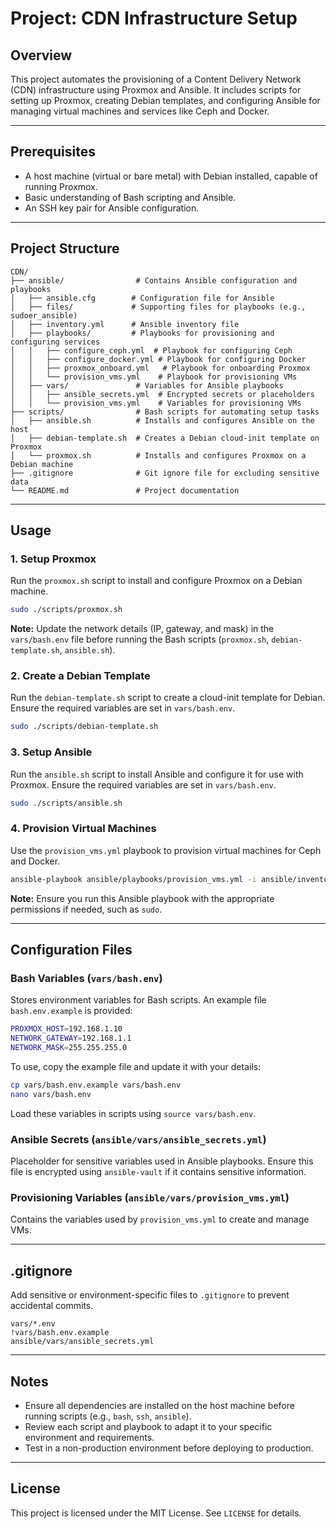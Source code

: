 # Project: CDN Infrastructure Setup

## Overview

This project automates the provisioning of a Content Delivery Network (CDN) infrastructure using Proxmox and Ansible. It includes scripts for setting up Proxmox, creating Debian templates, and configuring Ansible for managing virtual machines and services like Ceph and Docker.

---

## Prerequisites

- A host machine (virtual or bare metal) with Debian installed, capable of running Proxmox.
- Basic understanding of Bash scripting and Ansible.
- An SSH key pair for Ansible configuration.

---

## Project Structure

```
CDN/
├── ansible/                # Contains Ansible configuration and playbooks
│   ├── ansible.cfg        # Configuration file for Ansible
│   ├── files/             # Supporting files for playbooks (e.g., sudoer_ansible)
│   ├── inventory.yml      # Ansible inventory file
│   ├── playbooks/         # Playbooks for provisioning and configuring services
│   │   ├── configure_ceph.yml  # Playbook for configuring Ceph
│   │   ├── configure_docker.yml # Playbook for configuring Docker
│   │   ├── proxmox_onboard.yml   # Playbook for onboarding Proxmox
│   │   └── provision_vms.yml    # Playbook for provisioning VMs
│   ├── vars/               # Variables for Ansible playbooks
│   │   ├── ansible_secrets.yml  # Encrypted secrets or placeholders
│   │   └── provision_vms.yml    # Variables for provisioning VMs
├── scripts/                # Bash scripts for automating setup tasks
│   ├── ansible.sh          # Installs and configures Ansible on the host
│   ├── debian-template.sh  # Creates a Debian cloud-init template on Proxmox
│   └── proxmox.sh          # Installs and configures Proxmox on a Debian machine
├── .gitignore              # Git ignore file for excluding sensitive data
└── README.md               # Project documentation
```

---

## Usage

### 1. Setup Proxmox

Run the `proxmox.sh` script to install and configure Proxmox on a Debian machine.

```bash
sudo ./scripts/proxmox.sh
```

**Note:** Update the network details (IP, gateway, and mask) in the `vars/bash.env` file before running the Bash scripts (`proxmox.sh`, `debian-template.sh`, `ansible.sh`).

### 2. Create a Debian Template

Run the `debian-template.sh` script to create a cloud-init template for Debian. Ensure the required variables are set in `vars/bash.env`.

```bash
sudo ./scripts/debian-template.sh
```

### 3. Setup Ansible

Run the `ansible.sh` script to install Ansible and configure it for use with Proxmox. Ensure the required variables are set in `vars/bash.env`.

```bash
sudo ./scripts/ansible.sh
```

### 4. Provision Virtual Machines

Use the `provision_vms.yml` playbook to provision virtual machines for Ceph and Docker.

```bash
ansible-playbook ansible/playbooks/provision_vms.yml -i ansible/inventory.yml --user=ansible --private-key ~/.ssh/ansible-key
```

**Note:** Ensure you run this Ansible playbook with the appropriate permissions if needed, such as `sudo`.

---

## Configuration Files

### Bash Variables (`vars/bash.env`)

Stores environment variables for Bash scripts. An example file `bash.env.example` is provided:

```bash
PROXMOX_HOST=192.168.1.10
NETWORK_GATEWAY=192.168.1.1
NETWORK_MASK=255.255.255.0
```

To use, copy the example file and update it with your details:

```bash
cp vars/bash.env.example vars/bash.env
nano vars/bash.env
```

Load these variables in scripts using `source vars/bash.env`.

### Ansible Secrets (`ansible/vars/ansible_secrets.yml`)

Placeholder for sensitive variables used in Ansible playbooks. Ensure this file is encrypted using `ansible-vault` if it contains sensitive information.

### Provisioning Variables (`ansible/vars/provision_vms.yml`)

Contains the variables used by `provision_vms.yml` to create and manage VMs.

---

## .gitignore

Add sensitive or environment-specific files to `.gitignore` to prevent accidental commits.

```plaintext
vars/*.env
!vars/bash.env.example
ansible/vars/ansible_secrets.yml
```

---

## Notes

- Ensure all dependencies are installed on the host machine before running scripts (e.g., `bash`, `ssh`, `ansible`).
- Review each script and playbook to adapt it to your specific environment and requirements.
- Test in a non-production environment before deploying to production.

---

## License

This project is licensed under the MIT License. See `LICENSE` for details.

